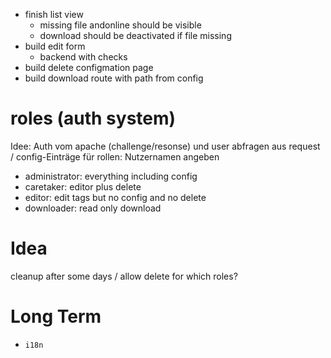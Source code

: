 - finish list view
  - missing file andonline should be visible
  - download should be deactivated if file missing
- build edit form
  - backend with checks
- build delete configmation page
- build download route with path from config

# roles (auth system)

Idee: Auth vom apache (challenge/resonse) und user abfragen aus request / config-Einträge für rollen: Nutzernamen angeben

* administrator: everything including config
* caretaker: editor plus delete
* editor: edit tags but no config and no delete
* downloader: read only download

# Idea
cleanup after some days / allow delete for which roles?

# Long Term

* `i18n`